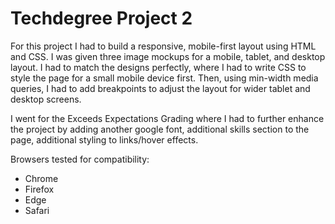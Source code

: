 # Techdegree Project 2

For this project I had to build a responsive, mobile-first layout using HTML and CSS. I was given three image mockups for a mobile, tablet, and desktop layout. I had to match the designs perfectly, where I had to write CSS to style the page for a small mobile device first. Then, using min-width media queries, I had to add breakpoints to adjust the layout for wider tablet and desktop screens.

I went for the Exceeds Expectations Grading where I had to further enhance the project by adding another google font, additional skills section to the page, additional styling to links/hover effects.

Browsers tested for compatibility:
- Chrome
- Firefox
- Edge
- Safari
